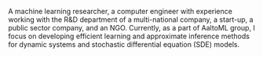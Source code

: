 A machine learning researcher, a computer engineer with experience working with the R&D department of a multi-national company, a start-up, a public sector company, and an NGO. Currently, as a part of AaltoML group, I focus on developing efficient learning and approximate inference methods for dynamic systems and stochastic differential equation (SDE) models.
